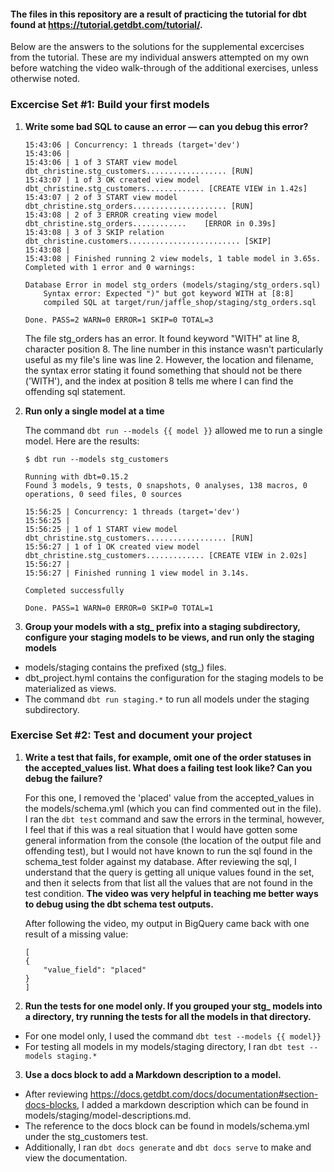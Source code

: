 #### The files in this repository are a result of practicing the tutorial for dbt found at https://tutorial.getdbt.com/tutorial/.
Below are the answers to the solutions for the supplemental excercises from the tutorial. These are my individual answers attempted on my own before watching the video walk-through of the additional exercises, unless otherwise noted.

### Excercise Set #1: Build your first models
1. **Write some bad SQL to cause an error — can you debug this error?**
 	```
  	15:43:06 | Concurrency: 1 threads (target='dev')
  	15:43:06 | 
  	15:43:06 | 1 of 3 START view model dbt_christine.stg_customers.................. [RUN]
  	15:43:07 | 1 of 3 OK created view model dbt_christine.stg_customers............. [CREATE VIEW in 1.42s]
  	15:43:07 | 2 of 3 START view model dbt_christine.stg_orders..................... [RUN]
  	15:43:08 | 2 of 3 ERROR creating view model dbt_christine.stg_orders............ 	[ERROR in 0.39s]
  	15:43:08 | 3 of 3 SKIP relation dbt_christine.customers......................... [SKIP]
  	15:43:08 | 
  	15:43:08 | Finished running 2 view models, 1 table model in 3.65s.
  	Completed with 1 error and 0 warnings:

  	Database Error in model stg_orders (models/staging/stg_orders.sql)
    	Syntax error: Expected ")" but got keyword WITH at [8:8]
    	compiled SQL at target/run/jaffle_shop/staging/stg_orders.sql

  	Done. PASS=2 WARN=0 ERROR=1 SKIP=0 TOTAL=3
  	```
 	The file stg_orders has an error. It found keyword "WITH" at line 8, character position 8. The line number in this instance wasn't particularly useful as my file's line was line 2. However, the location and filename, the syntax error stating it found something that should not be there ('WITH'), and the index at position 8 tells me where I can find the offending sql statement.
  
2. **Run only a single model at a time**

	The command ```dbt run --models {{ model }}``` allowed me to run a single model. Here are the results:
  	```
  	$ dbt run --models stg_customers

  	Running with dbt=0.15.2
  	Found 3 models, 9 tests, 0 snapshots, 0 analyses, 138 macros, 0 operations, 0 seed files, 0 sources

  	15:56:25 | Concurrency: 1 threads (target='dev')
  	15:56:25 | 
  	15:56:25 | 1 of 1 START view model dbt_christine.stg_customers.................. [RUN]
  	15:56:27 | 1 of 1 OK created view model dbt_christine.stg_customers............. [CREATE VIEW in 2.02s]
  	15:56:27 | 
  	15:56:27 | Finished running 1 view model in 3.14s.

  	Completed successfully

  	Done. PASS=1 WARN=0 ERROR=0 SKIP=0 TOTAL=1
  	```
    
3. **Group your models with a stg_ prefix into a staging subdirectory, configure your staging models to be views, and run only the staging models**
  - models/staging contains the prefixed (stg_) files.
  - dbt_project.hyml contains the configuration for the staging models to be materialized as views.
  - The command ```dbt run staging.*``` to run all models under the staging subdirectory.
  
### Exercise Set #2: Test and document your project
1. **Write a test that fails, for example, omit one of the order statuses in the accepted_values list. What does a failing test look like? Can you debug the failure?**
	
    For this one, I removed the 'placed' value from the accepted_values in the models/schema.yml (which you can find commented out in the file). I ran the ```dbt test``` command and saw the errors in the terminal, however, I feel that if this was a real situation that I would have gotten some general information from the console (the location of the output file and offending test), but I would not have known to run the sql found in the schema_test folder against my database. After reviewing the sql, I understand that the query is getting all unique values found in the set, and then it selects from that list all the values that are not found in the test condition. **The video was very helpful in teaching me better ways to debug using the dbt schema test outputs.**
 
 	After following the video, my output in BigQuery came back with one result of a missing value:
 	``` 
 	[
  	{
   	 	"value_field": "placed"
  	}
 	]
	```

2. **Run the tests for one model only. If you grouped your stg_ models into a directory, try running the tests for all the models in that directory.**
  - For one model only, I used the command ```dbt test --models {{ model}}```
  - For testing all models in my models/staging directory, I ran ```dbt test --models staging.*```

3. **Use a docs block to add a Markdown description to a model.**
  - After reviewing https://docs.getdbt.com/docs/documentation#section-docs-blocks, I added a markdown description which can be found in models/staging/model-descriptions.md.
  - The reference to the docs block can be found in models/schema.yml under the stg_customers test.
  - Additionally, I ran ```dbt docs generate``` and ```dbt docs serve``` to make and view the documentation.
